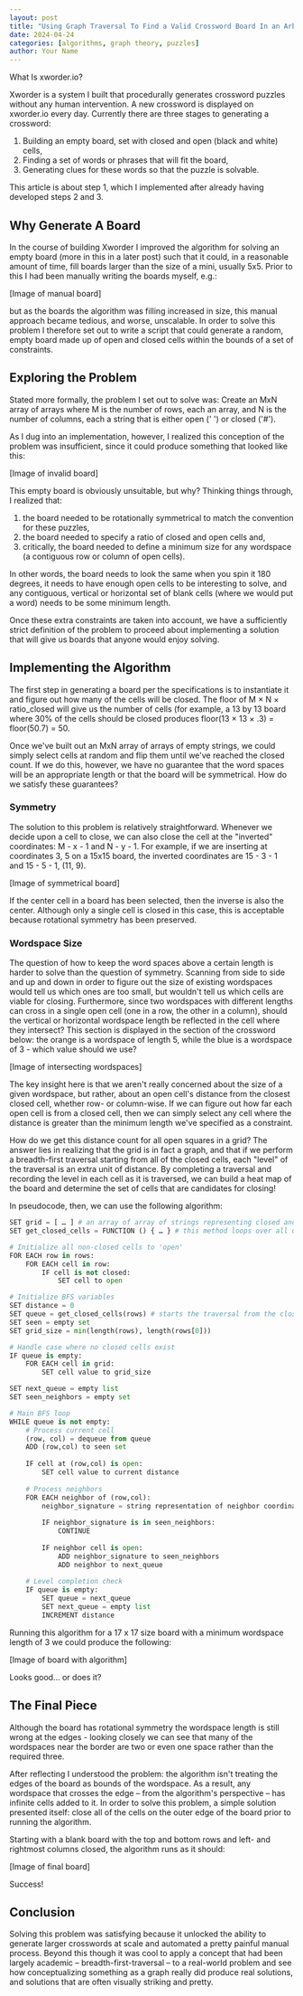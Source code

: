 ```yaml
---
layout: post
title: "Using Graph Traversal To Find a Valid Crossword Board In an Arbitrary Grid"
date: 2024-04-24
categories: [algorithms, graph theory, puzzles]
author: Your Name
---
```


What Is xworder.io?

Xworder is a system I built that procedurally generates crossword puzzles without any human intervention. A new crossword is displayed on xworder.io every day. Currently there are three stages to generating a crossword:

1. Building an empty board, set with closed and open (black and white) cells,
2. Finding a set of words or phrases that will fit the board,
3. Generating clues for these words so that the puzzle is solvable.

This article is about step 1, which I implemented after already having developed steps 2 and 3.

## Why Generate A Board

In the course of building Xworder I improved the algorithm for solving an empty board (more in this in a later post) such that it could, in a reasonable amount of time, fill boards larger than the size of a mini, usually 5x5. Prior to this I had been manually writing the boards myself, e.g.:

[Image of manual board]

but as the boards the algorithm was filling increased in size, this manual approach became tedious, and worse, unscalable. In order to solve this problem I therefore set out to write a script that could generate a random, empty board made up of open and closed cells within the bounds of a set of constraints.

## Exploring the Problem

Stated more formally, the problem I set out to solve was: Create an MxN array of arrays where M is the number of rows, each an array, and N is the number of columns, each a string that is either open (' ') or closed ('#').

As I dug into an implementation, however, I realized this conception of the problem was insufficient, since it could produce something that looked like this:

[Image of invalid board]

This empty board is obviously unsuitable, but why? Thinking things through, I realized that:

1. the board needed to be rotationally symmetrical to match the convention for these puzzles,
2. the board needed to specify a ratio of closed and open cells and,
3. critically, the board needed to define a minimum size for any wordspace (a contiguous row or column of open cells).

In other words, the board needs to look the same when you spin it 180 degrees, it needs to have enough open cells to be interesting to solve, and any contiguous, vertical or horizontal set of blank cells (where we would put a word) needs to be some minimum length.

Once these extra constraints are taken into account, we have a sufficiently strict definition of the problem to proceed about implementing a solution that will give us boards that anyone would enjoy solving.

## Implementing the Algorithm

The first step in generating a board per the specifications is to instantiate it and figure out how many of the cells will be closed. The floor of M × N × ratio_closed will give us the number of cells (for example, a 13 by 13 board where 30% of the cells should be closed produces floor(13 × 13 × .3) = floor(50.7) = 50.

Once we've built out an MxN array of arrays of empty strings, we could simply select cells at random and flip them until we've reached the closed count. If we do this, however, we have no guarantee that the word spaces will be an appropriate length or that the board will be symmetrical. How do we satisfy these guarantees?

### Symmetry

The solution to this problem is relatively straightforward. Whenever we decide upon a cell to close, we can also close the cell at the "inverted" coordinates: M - x - 1 and N - y - 1. For example, if we are inserting at coordinates 3, 5 on a 15x15 board, the inverted coordinates are 15 - 3 - 1 and 15 - 5 - 1, (11, 9).

[Image of symmetrical board]

If the center cell in a board has been selected, then the inverse is also the center. Although only a single cell is closed in this case, this is acceptable because rotational symmetry has been preserved.

### Wordspace Size

The question of how to keep the word spaces above a certain length is harder to solve than the question of symmetry. Scanning from side to side and up and down in order to figure out the size of existing wordspaces would tell us which ones are too small, but wouldn't tell us which cells are viable for closing. Furthermore, since two wordspaces with different lengths can cross in a single open cell (one in a row, the other in a column), should the vertical or horizontal wordspace length be reflected in the cell where they intersect? This section is displayed in the section of the crossword below: the orange is a wordspace of length 5, while the blue is a wordspace of 3 - which value should we use?

[Image of intersecting wordspaces]

The key insight here is that we aren't really concerned about the size of a given wordspace, but rather, about an open cell's distance from the closest closed cell, whether row- or column-wise. If we can figure out how far each open cell is from a closed cell, then we can simply select any cell where the distance is greater than the minimum length we've specified as a constraint.

How do we get this distance count for all open squares in a grid? The answer lies in realizing that the grid is in fact a graph, and that if we perform a breadth-first traversal starting from all of the closed cells, each "level" of the traversal is an extra unit of distance. By completing a traversal and recording the level in each cell as it is traversed, we can build a heat map of the board and determine the set of cells that are candidates for closing!

In pseudocode, then, we can use the following algorithm:

```python
SET grid = [ … ] # an array of array of strings representing closed and open cells
SET get_closed_cells = FUNCTION () { … } # this method loops over all of the cells and collects the coordinates of closed cells

# Initialize all non-closed cells to 'open'
FOR EACH row in rows:
    FOR EACH cell in row:
        IF cell is not closed:
            SET cell to open

# Initialize BFS variables
SET distance = 0
SET queue = get_closed_cells(rows) # starts the traversal from the closed cells
SET seen = empty set
SET grid_size = min(length(rows), length(rows[0]))

# Handle case where no closed cells exist
IF queue is empty:
    FOR EACH cell in grid:
        SET cell value to grid_size

SET next_queue = empty list
SET seen_neighbors = empty set

# Main BFS loop
WHILE queue is not empty:
    # Process current cell
    (row, col) = dequeue from queue
    ADD (row,col) to seen set
    
    IF cell at (row,col) is open:
        SET cell value to current distance
    
    # Process neighbors
    FOR EACH neighbor of (row,col):
        neighbor_signature = string representation of neighbor coordinates
        
        IF neighbor_signature is in seen_neighbors:
            CONTINUE
        
        IF neighbor cell is open:
            ADD neighbor_signature to seen_neighbors
            ADD neighbor to next_queue
    
    # Level completion check
    IF queue is empty:
        SET queue = next_queue
        SET next_queue = empty list
        INCREMENT distance
```

Running this algorithm for a 17 x 17 size board with a minimum wordspace length of 3 we could produce the following:

[Image of board with algorithm]

Looks good… or does it?

## The Final Piece

Although the board has rotational symmetry the wordspace length is still wrong at the edges - looking closely we can see that many of the wordspaces near the border are two or even one space rather than the required three.

After reflecting I understood the problem: the algorithm isn't treating the edges of the board as bounds of the wordspace. As a result, any wordspace that crosses the edge – from the algorithm's perspective – has infinite cells added to it. In order to solve this problem, a simple solution presented itself: close all of the cells on the outer edge of the board prior to running the algorithm.

Starting with a blank board with the top and bottom rows and left- and rightmost columns closed, the algorithm runs as it should:

[Image of final board]

Success!

## Conclusion

Solving this problem was satisfying because it unlocked the ability to generate larger crosswords at scale and automated a pretty painful manual process. Beyond this though it was cool to apply a concept that had been largely academic – breadth-first-traversal – to a real-world problem and see how conceptualizing something as a graph really did produce real solutions, and solutions that are often visually striking and pretty.


